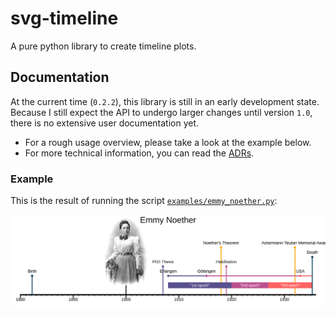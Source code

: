 # svg-timeline

A pure python library to create timeline plots.

## Documentation
At the current time (`0.2.2`), this library is still in an early development state.
Because I still expect the API to undergo larger changes until version `1.0`,
there is no extensive user documentation yet.

- For a rough usage overview, please take a look at the example below.
- For more technical information, you can read the [ADRs](https://github.com/TiDreyer/svg-timeline/tree/main/ADRs).

### Example
This is the result of running the script [`examples/emmy_noether.py`](https://github.com/TiDreyer/svg-timeline/blob/main/examples/emmy_noether.py):

![a timeline of Emmy Noether's life](https://github.com/TiDreyer/svg-timeline/raw/main/examples/emmy_noether.svg)
